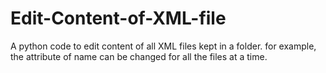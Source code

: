 # Edit-Content-of-XML-file
A python code to edit content of all XML files kept in a folder. for example, the attribute of name can be changed for all the files at a time. 

